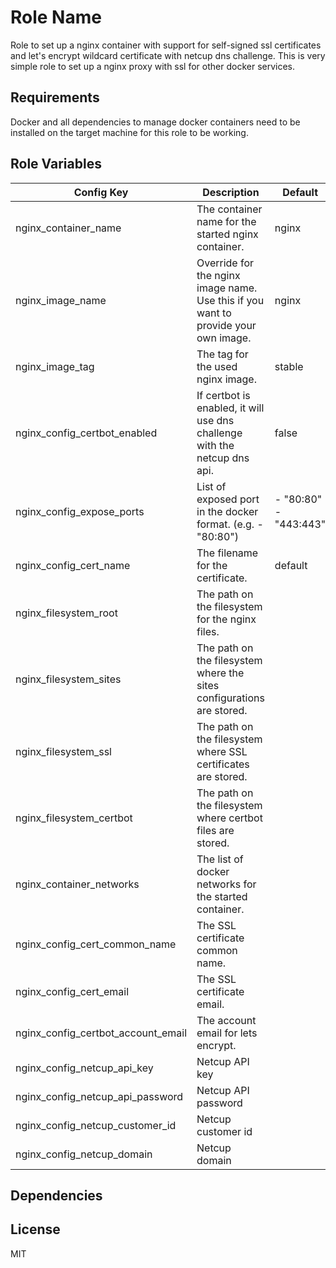 Role Name
=========

Role to set up a nginx container with support for self-signed ssl certificates and let's encrypt wildcard certificate with netcup dns challenge.
This is very simple role to set up a nginx proxy with ssl for other docker services.

Requirements
------------

Docker and all dependencies to manage docker containers need to be installed on the target machine for this role to be working.

Role Variables
--------------

| Config Key                         | Description                                                                        | Default                   |
|------------------------------------|------------------------------------------------------------------------------------|---------------------------|
| nginx_container_name               | The container name for the started nginx container.                                | nginx                     |
| nginx_image_name                   | Override for the nginx image name. Use this if you want to provide your own image. | nginx                     |
| nginx_image_tag                    | The tag for the used nginx image.                                                  | stable                    |
| nginx_config_certbot_enabled       | If certbot is enabled, it will use dns challenge with the netcup dns api.          | false                     |
| nginx_config_expose_ports          | List of exposed port in the docker format. (e.g. - "80:80")                        | - "80:80"<br/>- "443:443" |
| nginx_config_cert_name             | The filename for the certificate.                                                  | default                   |
| nginx_filesystem_root              | The path on the filesystem for the nginx files.                                    |                           |
| nginx_filesystem_sites             | The path on the filesystem where the sites configurations are stored.              |                           |
| nginx_filesystem_ssl               | The path on the filesystem where SSL certificates are stored.                      |                           |
| nginx_filesystem_certbot           | The path on the filesystem where certbot files are stored.                         |                           |
| nginx_container_networks           | The list of docker networks for the started container.                             |                           |
| nginx_config_cert_common_name      | The SSL certificate common name.                                                   |                           |
| nginx_config_cert_email            | The SSL certificate email.                                                         |                           |
| nginx_config_certbot_account_email | The account email for lets encrypt.                                                |                           |
| nginx_config_netcup_api_key        | Netcup API key                                                                     |                           |
| nginx_config_netcup_api_password   | Netcup API password                                                                |                           |
| nginx_config_netcup_customer_id    | Netcup customer id                                                                 |                           |
| nginx_config_netcup_domain         | Netcup domain                                                                      |                           |

Dependencies
------------

License
-------

MIT
